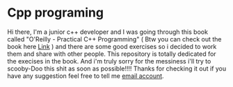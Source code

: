 # Cpp programing
Hi there, I'm a junior c++ developer and I was going through this book called "O'Reilly - Practical C++ Programming" ( Btw you can check out the book here <a href="https://www.google.com/url?sa=t&rct=j&q=&esrc=s&source=web&cd=&cad=rja&uact=8&ved=2ahUKEwinyLipx-X8AhVEKuwKHYf1BZsQFnoECAgQAQ&url=https%3A%2F%2Frepo.zenk-security.com%2FProgrammation%2FO%2520Reilly%2520-%2520Practical%2520C%2520Programming%2C%25203rd%2520Edition.pdf&usg=AOvVaw0mHVGDwOyR0LeoOoJ6y6BG">Link</a> ) and there are some good exercises so i decided to work them and share with other people. This repository is totally dedicated for the execises in the book. 
And i'm truly sorry for the messiness i'll try to scooby-Doo this shit as soon as possible!!!!
Thanks for checking it out if you have any suggestion feel free to tell me <a href="berekettadiwos00@gmail.com"> email account</a>. 
